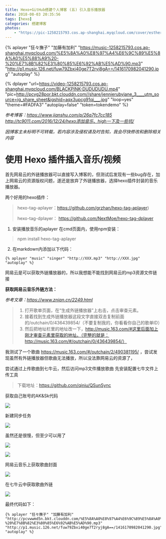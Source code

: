 ```yaml
---
title: Hexo+GitHub搭建个人博客 (五) 引入音乐播放器
date: 2018-08-03 20:35:56
tags: [hexo]
categories: 搭建博客
photos: 
    - "https://pic-1258215793.cos.ap-shanghai.myqcloud.com/cover/esther_heesch___BTl1LvkFDJX___.jpg"
---
```

{% aplayer "狂々撫子" "加藤有加利" 
"https://music-1258215793.cos.ap-shanghai.myqcloud.com/%E5%8A%A0%E8%97%A4%E6%9C%89%E5%8A%A0%E5%88%A9%20-%20%E7%8B%82%E3%80%85%E6%92%AB%E5%AD%90.mp3" "http://p1.music.126.net/fuw79Zbxi40ge7T2ryj8gA==/1416170982041290.jpg" "autoplay" %}

{% dplayer "url=https://video-1258215793.cos.ap-shanghai.myqcloud.com/BLACKPINK-DUDUDUDU.mp4"  "pic=http://pcvg28por.bkt.clouddn.com//share/jennierubyjane_3____utm_source=ig_share_sheet&igshid=aqx3upcg91qj___.jpg" "loop=yes" "theme=#FADFA3" "autoplay=false" "token=tokendemo" %}


*参考博客：https://www.jianshu.com/p/26a7fc7cc185
http://tc9011.com/2016/12/24/hexo添加音乐、high一下及一些坑/*

*因博客主未标明不可转载，若内容涉及侵权请及时告知，我会尽快修改和删除相关内容*

# **使用 Hexo 插件插入音乐/视频**

首先网易云的外链播放器可以直接写入博客的，但测试后发现有一些bug存在，加上网易云的资源版权问题，遂还是放弃了外链播放器，选择hexo插件封装的音乐播放器。

两个好用的hexo插件：
>hexo-tag-aplayer：https://github.com/grzhan/hexo-tag-aplayer)
>
>hexo-tag-dplayer： https://github.com/NextMoe/hexo-tag-dplayer

1. 安装播放音乐的aplayer
在cmd页面内，使用npm安装：
>npm install hexo-tag-aplayer

2. 在markdown内添加以下代码：
```
{% aplayer "music" "singer" "http://XXX.mp3" "http://XXX.jpg" "autoplay" %}
```

网易云是可以获取外链播放器的，所以我想能不能找到网易云的mp3资源文件链接

**获取网易云音乐外链方法：**

*参考文章：https://www.znian.cn/2249.html*

>1. 打开歌单页面，在“生成外链播放器”上右击，点击审查元素。
>2. 接着找到生成外链播放器这段文字直接双击复制前面的/outchain/0/436439854/（不要复制我的，你看看你自己的歌单ID）
>3. 然后把地址栏里的地址改一下，http://music.163.com/#这里后面加上刚才审查元素里获取的地址。（完整的就是：http://music.163.com/#/outchain/0/436439854/）

我测试了一个歌曲 https://music.163.com/#/outchain/2/490381195/ ，尝试发现虽然有外链播放器但歌曲无法播放，所以没法靠网易云的资源了，

尝试通过上传歌曲到七牛云，然后访问mp3文件播放歌曲
先安装配置七牛文件上传工具
>下载地址：https://github.com/qiniu/QSunSync

获取自己账号的AK&Sk代码

![](http://pcvg28por.bkt.clouddn.com/201808030201.png "")

新建同步任务

![](http://pcvg28por.bkt.clouddn.com/201808030202.png "")

虽然还是很慢，但至少可以用了

![](http://pcvg28por.bkt.clouddn.com/201808030203.png "")

![](http://pcvg28por.bkt.clouddn.com/201808030204.png "")

网易云音乐上获取歌曲封面

![](http://pcvg28por.bkt.clouddn.com/201808030205.png "")

在七牛云中获取歌曲外链

![](http://pcvg28por.bkt.clouddn.com/201808030206.png "")
 
最终代码如下：
```
{% aplayer "狂々撫子" "加藤有加利" 
"http://pcvwwmd5n.bkt.clouddn.com/%E5%8A%A0%E8%97%A4%E6%9C%89%E5%8A%A0%E5%88%A9%20-%20%E7%8B%82%E3%80%85%E6%92%AB%E5%AD%90.mp3" "http://p1.music.126.net/fuw79Zbxi40ge7T2ryj8gA==/1416170982041290.jpg" "autoplay" %}
```